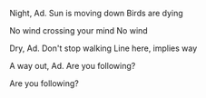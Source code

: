 
Night, Ad.
Sun is moving down
Birds are dying

No wind crossing your mind
No wind

Dry, Ad.
Don't stop walking
Line here, implies way

A way out, Ad.
Are you following?

Are you following?